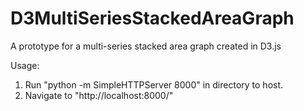 D3MultiSeriesStackedAreaGraph
======================

A prototype for a multi-series stacked area graph created in D3.js

Usage: 
1) Run "python -m SimpleHTTPServer 8000" in directory to host.
2) Navigate to "http://localhost:8000/"